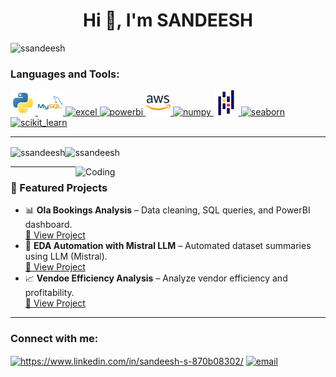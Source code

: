 <h1 align="center">Hi 👋, I'm SANDEESH</h1>
<p align="left"> <img src="https://komarev.com/ghpvc/?username=ssandeesh&label=Profile%20views&color=0e75b6&style=flat" alt="ssandeesh" /> </p>

<h3 align="left">Languages and Tools:</h3>
<p align="left">

  <!-- Python -->
  <a href="https://www.python.org" target="_blank" rel="noreferrer">
    <img src="https://raw.githubusercontent.com/devicons/devicon/master/icons/python/python-original.svg" alt="python" width="40" height="40"/>
  </a>

  <!-- MySQL -->
  <a href="https://www.mysql.com/" target="_blank" rel="noreferrer">
    <img src="https://raw.githubusercontent.com/devicons/devicon/master/icons/mysql/mysql-original-wordmark.svg" alt="mysql" width="40" height="40"/>
  </a>

  <!-- Excel -->
  <a href="https://www.microsoft.com/en-us/microsoft-365/excel" target="_blank" rel="noreferrer">
    <img src="https://img.icons8.com/color/48/000000/microsoft-excel-2019--v1.png" alt="excel" width="40" height="40"/>
  </a>

  <!-- Power BI -->
  <a href="https://powerbi.microsoft.com/" target="_blank" rel="noreferrer">
    <img src="https://upload.wikimedia.org/wikipedia/commons/c/cf/New_Power_BI_Logo.svg" alt="powerbi" width="40" height="40"/>
  </a>

  <!-- AWS -->
  <a href="https://aws.amazon.com" target="_blank" rel="noreferrer">
    <img src="https://raw.githubusercontent.com/devicons/devicon/master/icons/amazonwebservices/amazonwebservices-original-wordmark.svg" alt="aws" width="40" height="40"/>
  </a>

  <!-- NumPy -->
  <a href="https://numpy.org/" target="_blank" rel="noreferrer">
    <img src="https://upload.wikimedia.org/wikipedia/commons/1/1a/NumPy_logo.svg" alt="numpy" width="40" height="40"/>
  </a>

  <!-- Pandas -->
  <a href="https://pandas.pydata.org/" target="_blank" rel="noreferrer">
    <img src="https://raw.githubusercontent.com/devicons/devicon/master/icons/pandas/pandas-original.svg" alt="pandas" width="40" height="40"/>
  </a>

  <!-- Seaborn -->
  <a href="https://seaborn.pydata.org/" target="_blank" rel="noreferrer">
    <img src="https://seaborn.pydata.org/_images/logo-mark-lightbg.svg" alt="seaborn" width="40" height="40"/>
  </a>

  <!-- Scikit-learn -->
  <a href="https://scikit-learn.org/" target="_blank" rel="noreferrer">
    <img src="https://upload.wikimedia.org/wikipedia/commons/0/05/Scikit_learn_logo_small.svg" alt="scikit_learn" width="40" height="40"/>
  </a>

</p>

---

<p><img align="center" src="https://github-readme-stats.vercel.app/api/top-langs?username=ssandeesh&show_icons=true&locale=en&layout=compact" alt="ssandeesh" /><img align="center" src="https://github-readme-streak-stats.herokuapp.com/?user=ssandeesh&" alt="ssandeesh" /></p>


<img align="right" alt="Coding" width="400" src="https://imarticus.org/blog/wp-content/uploads/2020/05/de.gif">

---

### 📂 Featured Projects  
- 📊 **Ola Bookings Analysis** – Data cleaning, SQL queries, and PowerBI dashboard.  
  [🔗 View Project](https://github.com/SSandeesh/ola-bookings-analysis-sql-excel-powerbi)  
- 🤖 **EDA Automation with Mistral LLM** – Automated dataset summaries using LLM (Mistral).  
  [🔗 View Project](https://github.com/SSandeesh/EDA-Automation-with-Mistral-LLM)  
- 📈 **Vendoe Efficiency Analysis** – Analyze vendor efficiency and profitability.  
  [🔗 View Project](https://github.com/SSandeesh/vendor-efficiency-analysis-python-sql-powerbi)  

---

<h3 align="left">Connect with me:</h3>
<p align="left">
<a href="https://linkedin.com/in/https://www.linkedin.com/in/sandeesh-s-870b08302/" target="blank"><img align="center" src="https://raw.githubusercontent.com/rahuldkjain/github-profile-readme-generator/master/src/images/icons/Social/linked-in-alt.svg" alt="https://www.linkedin.com/in/sandeesh-s-870b08302/" height="30" width="40" /></a>
<a href="mailto:sandeesh120@gmail.com" target="blank"><img align="center" src="https://images.icon-icons.com/1826/PNG/512/4202011emailgmaillogomailsocialsocialmedia-115677_115624.png" alt="email" height="30" width="40" />
</a>
</p>
